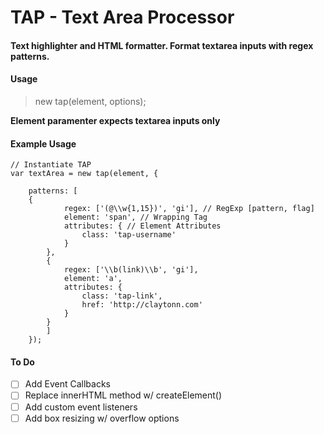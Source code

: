 # TAP - Text Area Processor 
#### Text highlighter and HTML formatter. Format textarea inputs with regex patterns.

#### Usage

> new tap(element, options);

**Element paramenter expects textarea inputs only**

#### Example Usage
```
// Instantiate TAP
var textArea = new tap(element, {

	patterns: [
	{
			regex: ['(@\\w{1,15})', 'gi'], // RegExp [pattern, flag]
			element: 'span', // Wrapping Tag
			attributes: { // Element Attributes
				class: 'tap-username'
			}
		},
		{
			regex: ['\\b(link)\\b', 'gi'],
			element: 'a',
			attributes: {
				class: 'tap-link',
				href: 'http://claytonn.com'
			}
		}
		]
	});
```
#### To Do

- [ ] Add Event Callbacks
- [ ] Replace innerHTML method w/ createElement()
- [ ] Add custom event listeners
- [ ] Add box resizing w/ overflow options
